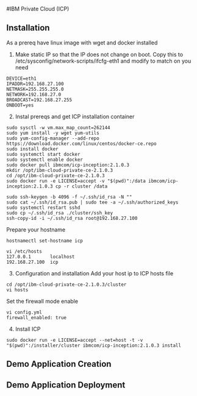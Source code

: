#IBM Private Cloud (ICP)

## Installation
As a prereq have linux image with wget and docker installed

1. Make static IP so that the IP does not change on boot. Copy this to /etc/sysconfig/network-scripts/ifcfg-eth1 and modify to match on you need

``` 
DEVICE=eth1
IPADDR=192.168.27.100
NETMASK=255.255.255.0
NETWORK=192.168.27.0
BROADCAST=192.168.27.255
ONBOOT=yes
``` 
2. Instal prereqs and get ICP installation container
```
sudo sysctl -w vm.max_map_count=262144
sudo yum install -y wget yum-utils
sudo yum-config-manager --add-repo https://download.docker.com/linux/centos/docker-ce.repo
sudo install docker
sudo systemctl start docker
sudo systemctl enable docker
sudo docker pull ibmcom/icp-inception:2.1.0.3
mkdir /opt/ibm-cloud-private-ce-2.1.0.3
cd /opt/ibm-cloud-private-ce-2.1.0.3
sudo docker run -e LICENSE=accept -v "$(pwd)":/data ibmcom/icp-inception:2.1.0.3 cp -r cluster /data

sudo ssh-keygen -b 4096 -f ~/.ssh/id_rsa -N ""
sudo cat ~/.ssh/id_rsa.pub | sudo tee -a ~/.ssh/authorized_keys
sudo systemctl restart sshd
sudo cp ~/.ssh/id_rsa ./cluster/ssh_key
ssh-copy-id -i ~/.ssh/id_rsa root@192.168.27.100
```

Prepare your hostname
```
hostnamectl set-hostname icp

vi /etc/hosts
127.0.0.1       localhost
192.168.27.100  icp
```

3. Configuration and installation
Add your host ip to ICP hosts file
```
cd /opt/ibm-cloud-private-ce-2.1.0.3/cluster
vi hosts
```

Set the firewall mode enable
```
vi config.yml
firewall_enabled: true
```
4. Install ICP
```
sudo docker run -e LICENSE=accept --net=host -t -v "$(pwd)":/installer/cluster ibmcom/icp-inception:2.1.0.3 install
```

## Demo Application Creation

## Demo Application Deployment

